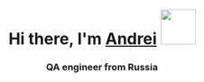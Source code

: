 <h1 align="center">Hi there, I'm <a href="https://spb.hh.ru/applicant/resumes/view?resume=16ea14f5ff0cce0b210039ed1f574530673261" target="_blank">Andrei</a> 
<img src="https://github.com/blackcater/blackcater/raw/main/images/Hi.gif" height="62"/></h1> <h3 align="center">QA engineer from Russia</h3>
